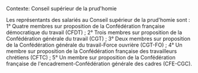 Contexte: Conseil supérieur de la prud'homie

Les représentants des salariés au Conseil supérieur de la prud'homie sont : 1° Quatre membres sur proposition de la Confédération française démocratique du travail (CFDT) ; 2° Trois membres sur proposition de la Confédération générale du travail (CGT) ; 3° Deux membres sur proposition de la Confédération générale du travail-Force ouvrière (CGT-FO) ; 4° Un membre sur proposition de la Confédération française des travailleurs chrétiens (CFTC) ; 5° Un membre sur proposition de la Confédération française de l'encadrement-Confédération générale des cadres (CFE-CGC).